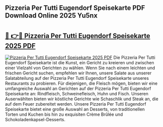 ## Pizzeria Per Tutti Eugendorf Speisekarte PDF Download Online 2025 Yu5nx

# <h2><a href="http://gce2fah.nevu.top/?p=Pizzeria+Per+Tutti+Eugendorf+Speisekarte">🔗 👉🔴 Pizzeria Per Tutti Eugendorf Speisekarte 2025 PDF</a></h2>

[![Pizzeria Per Tutti Eugendorf Speisekarte 2025 PDF](https://i.imgur.com/dBaPXMq.png)](http://gce2fah.nevu.top/?p=Pizzeria+Per+Tutti+Eugendorf+Speisekarte)
Die Pizzeria Per Tutti Eugendorf Speisekarte ist die Kunst, ein Gericht zu kreieren und zwischen einer Vielzahl von Gerichten zu wählen. Wenn Sie nach einem leichten und frischen Gericht suchen, empfehlen wir Ihnen, unsere Salate aus unserer Salatabteilung auf der Pizzeria Per Tutti Eugendorf Speisekarte unseres Restaurants zu probieren. Für diejenigen, die Fleisch mögen, bieten wir eine umfangreiche Auswahl an Gerichten auf der Pizzeria Per Tutti Eugendorf Speisekarte an: Rindfleisch, Schweinefleisch, Huhn und Fisch. Unseren Auserwählten bieten wir köstliche Gerichte wie Schaschlik und Steak an, die auf dem Feuer zubereitet werden. Unsere Pizzeria Per Tutti Eugendorf Speisekarte bietet eine große Auswahl an Desserts, von traditionellen Torten und Kuchen bis hin zu exquisiten Crème Brûlée und Schokoladenkapsel-Desserts.

